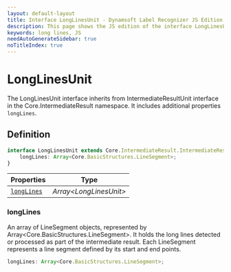 ```yaml
---
layout: default-layout
title: Interface LongLinesUnit - Dynamsoft Label Recognizer JS Edition API Reference
description: This page shows the JS edition of the interface LongLinesUnit.
keywords: long lines, JS
needAutoGenerateSidebar: true
noTitleIndex: true
---
```


# LongLinesUnit

The LongLinesUnit interface inherits from IntermediateResultUnit interface in the Core.IntermediateResult namespace. It includes additional properties `longLines`.

## Definition

```ts
interface LongLinesUnit extends Core.IntermediateResult.IntermediateResultUnit {
    longLines: Array<Core.BasicStructures.LineSegment>;
}
```

| Properties               | Type |
|----------------------|-------------|
| [`longLines`](#longlines) | *Array\<LongLinesUnit>* |

### longLines

An array of LineSegment objects, represented by Array<Core.BasicStructures.LineSegment>. It holds the long lines detected or processed as part of the intermediate result. Each LineSegment represents a line segment defined by its start and end points.

```ts
longLines: Array<Core.BasicStructures.LineSegment>;
```